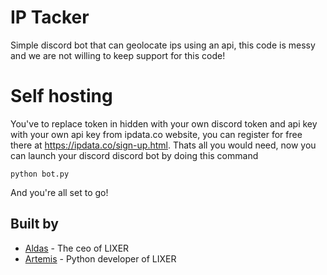 # IP Tacker
Simple discord bot that can geolocate ips using an api, this code is messy and we are not willing to keep support for this code!

# Self hosting
You've to replace token in hidden with your own discord token and api key with your own api key from ipdata.co website, you can register for free there at https://ipdata.co/sign-up.html. Thats all you would need, now you can launch your discord discord bot by doing this command
```
python bot.py
```
And you're all set to go!

## Built by

* [Aldas](https://github.com/AXDZ) - The ceo of LIXER
* [Artemis](https://github.com/ArtemisFowlJnr) - Python developer of LIXER
